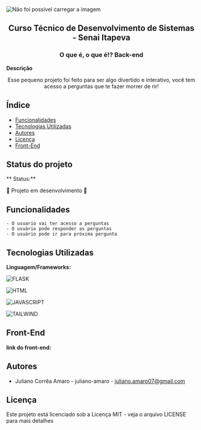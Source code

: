![Não foi possível carregar a imagem](Dragon%20Api.png)
<h2 align="center">Curso Técnico de Desenvolvimento de Sistemas - Senai Itapeva</h2>

<h3 align="center">O que é, o que é!? Back-end</h3>

**Descrição**
<p align='center'>Esse pequeno projeto foi feito para ser algo divertido e interativo, você tem acesso a perguntas que te fazer morrer de rir!</p>

## Índice
* [Funcionalidades](#funcionalidades)
* [Tecnologias Utilizadas](#tecnologias-utilizadas)
* [Autores](#autores)
* [Licença](#licença)
* [Front-End](#Front-End)

## Status do projeto
** Status:**

🚧 Projeto em desenvolvimento 🚧
## Funcionalidades
    - O usuario vai ter acesso a perguntas
    - O usuário pode responder as perguntas
    - O usuário pode ir para próxima pergunta

## Tecnologias Utilizadas
**Linguagem/Frameworks:**

 ![FLASK](https://img.shields.io/badge/Flask-000000?style=for-the-badge&logo=flask&logoColor=white)
 
 ![HTML](https://img.shields.io/badge/HTML5-E34F26?style=for-the-badge&logo=html5&logoColor=white)

 ![JAVASCRIPT](https://img.shields.io/badge/JavaScript-323330?style=for-the-badge&logo=javascript&logoColor=F7DF1E)

 ![TAILWIND](https://img.shields.io/badge/Tailwind_CSS-38B2AC?style=for-the-badge&logo=tailwind-css&logoColor=white)
## Front-End
**link do front-end:**



## Autores
- Juliano Corrêa Amaro - juliano-amaro - juliano.amaro07@gmail.com
## Licença
Este projeto está licenciado sob a Licença MIT - veja o arquivo LICENSE para mais detalhes